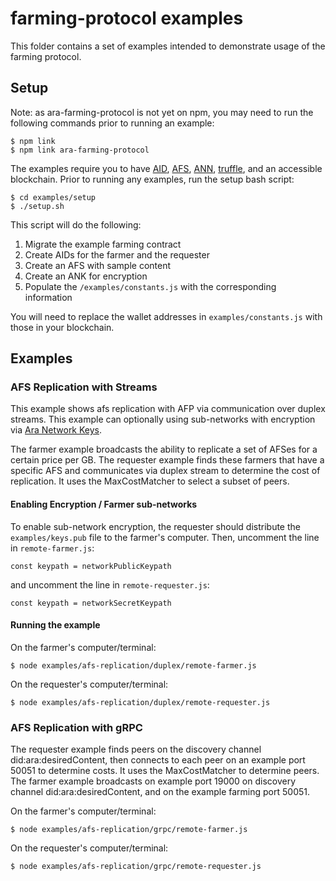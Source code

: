 # farming-protocol examples

This folder contains a set of examples intended to demonstrate usage of the farming protocol.

## Setup

Note: as ara-farming-protocol is not yet on npm, you may need to run the following commands prior to running an example:

```
$ npm link
$ npm link ara-farming-protocol
```

The examples require you to have [AID](https://github.com/AraBlocks/ara-identity), [AFS](https://github.com/AraBlocks/ara-filesystem), [ANN](https://github.com/AraBlocks/ara-network), [truffle](https://truffleframework.com/), and an accessible blockchain. Prior to running any examples, run the setup bash script:

```
$ cd examples/setup
$ ./setup.sh
```

This script will do the following:
1. Migrate the example farming contract
2. Create AIDs for the farmer and the requester
3. Create an AFS with sample content
4. Create an ANK for encryption
4. Populate the `/examples/constants.js` with the corresponding information

You will need to replace the wallet addresses in `examples/constants.js` with those in your blockchain.

## Examples

### AFS Replication with Streams

This example shows afs replication with AFP via communication over duplex streams. This example can optionally using sub-networks with encryption via [Ara Network Keys](https://github.com/AraBlocks/ara-network).

The farmer example broadcasts the ability to replicate a set of AFSes for a certain price per GB. The requester example finds these farmers that have a specific AFS and communicates via duplex stream to determine the cost of replication. It uses the MaxCostMatcher to select a subset of peers. 

#### Enabling Encryption / Farmer sub-networks

To enable sub-network encryption, the requester should distribute the `examples/keys.pub` file to the farmer's computer. Then, uncomment the line in `remote-farmer.js`:
```
const keypath = networkPublicKeypath
```
and uncomment the line in `remote-requester.js`:
```
const keypath = networkSecretKeypath
```

#### Running the example

On the farmer's computer/terminal:
```
$ node examples/afs-replication/duplex/remote-farmer.js
```

On the requester's computer/terminal:
```
$ node examples/afs-replication/duplex/remote-requester.js
```

### AFS Replication with gRPC

The requester example finds peers on the discovery channel did:ara:desiredContent, then connects to each peer on an example port 50051 to determine costs. It uses the MaxCostMatcher to determine peers. The farmer example broadcasts on example port 19000 on discovery channel did:ara:desiredContent, and on the example farming port 50051.

On the farmer's computer/terminal:

```
$ node examples/afs-replication/grpc/remote-farmer.js
```

On the requester's computer/terminal:

```
$ node examples/afs-replication/grpc/remote-requester.js
```